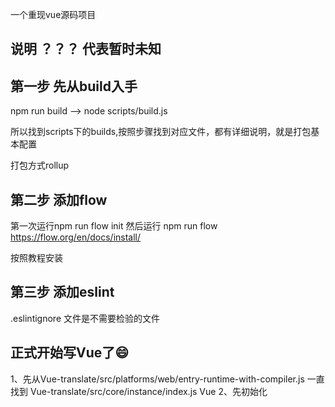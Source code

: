 一个重现vue源码项目
## 说明 ？？？ 代表暂时未知
## 第一步 先从build入手
npm run  build  --> node scripts/build.js
<p>所以找到scripts下的builds,按照步骤找到对应文件，都有详细说明，就是打包基本配置</p>

打包方式rollup
## 第二步 添加flow
第一次运行npm run flow init
然后运行  npm run flow
https://flow.org/en/docs/install/
<p>按照教程安装</p>

## 第三步 添加eslint
.eslintignore 文件是不需要检验的文件

## 正式开始写Vue了😄

1、先从Vue-translate/src/platforms/web/entry-runtime-with-compiler.js 一直找到 Vue-translate/src/core/instance/index.js Vue
2、先初始化
